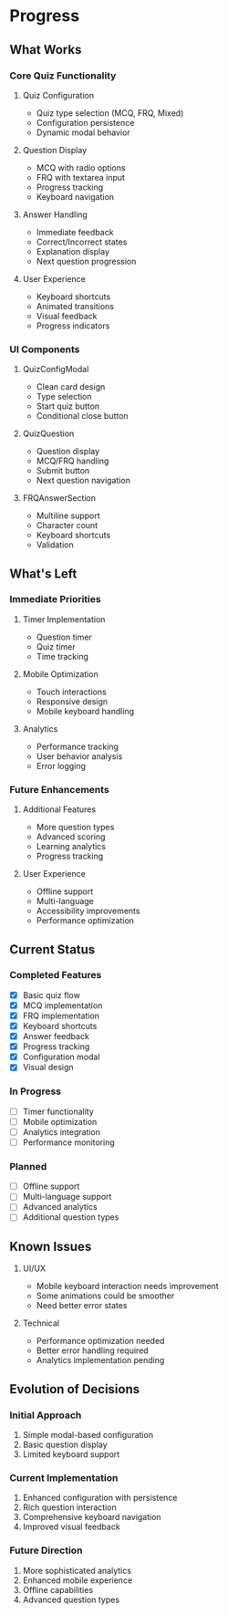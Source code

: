 # Progress

## What Works

### Core Quiz Functionality
1. Quiz Configuration
   - Quiz type selection (MCQ, FRQ, Mixed)
   - Configuration persistence
   - Dynamic modal behavior

2. Question Display
   - MCQ with radio options
   - FRQ with textarea input
   - Progress tracking
   - Keyboard navigation

3. Answer Handling
   - Immediate feedback
   - Correct/Incorrect states
   - Explanation display
   - Next question progression

4. User Experience
   - Keyboard shortcuts
   - Animated transitions
   - Visual feedback
   - Progress indicators

### UI Components
1. QuizConfigModal
   - Clean card design
   - Type selection
   - Start quiz button
   - Conditional close button

2. QuizQuestion
   - Question display
   - MCQ/FRQ handling
   - Submit button
   - Next question navigation

3. FRQAnswerSection
   - Multiline support
   - Character count
   - Keyboard shortcuts
   - Validation

## What's Left

### Immediate Priorities
1. Timer Implementation
   - Question timer
   - Quiz timer
   - Time tracking

2. Mobile Optimization
   - Touch interactions
   - Responsive design
   - Mobile keyboard handling

3. Analytics
   - Performance tracking
   - User behavior analysis
   - Error logging

### Future Enhancements
1. Additional Features
   - More question types
   - Advanced scoring
   - Learning analytics
   - Progress tracking

2. User Experience
   - Offline support
   - Multi-language
   - Accessibility improvements
   - Performance optimization

## Current Status

### Completed Features
- [x] Basic quiz flow
- [x] MCQ implementation
- [x] FRQ implementation
- [x] Keyboard shortcuts
- [x] Answer feedback
- [x] Progress tracking
- [x] Configuration modal
- [x] Visual design

### In Progress
- [ ] Timer functionality
- [ ] Mobile optimization
- [ ] Analytics integration
- [ ] Performance monitoring

### Planned
- [ ] Offline support
- [ ] Multi-language support
- [ ] Advanced analytics
- [ ] Additional question types

## Known Issues
1. UI/UX
   - Mobile keyboard interaction needs improvement
   - Some animations could be smoother
   - Need better error states

2. Technical
   - Performance optimization needed
   - Better error handling required
   - Analytics implementation pending

## Evolution of Decisions

### Initial Approach
1. Simple modal-based configuration
2. Basic question display
3. Limited keyboard support

### Current Implementation
1. Enhanced configuration with persistence
2. Rich question interaction
3. Comprehensive keyboard navigation
4. Improved visual feedback

### Future Direction
1. More sophisticated analytics
2. Enhanced mobile experience
3. Offline capabilities
4. Advanced question types 